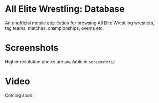 # All Elite Wrestling: Database
An unofficial mobile application for browsing All Elite Wrestling wrestlers, tag teams, matches, championships, events etc.

# Screenshots
Higher resolution photos are available in `screenshots/`

# Video
Coming soon!
